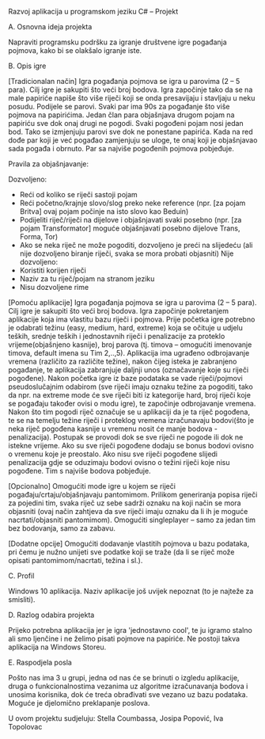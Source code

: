 ﻿Razvoj aplikacija u programskom jeziku C# – Projekt

A.	Osnovna ideja projekta

Napraviti programsku podršku za igranje društvene igre pogađanja pojmova, kako bi se olakšalo igranje iste.
 
B.	Opis igre

[Tradicionalan način]
Igra pogađanja pojmova se igra u parovima (2 – 5 para). Cilj igre je sakupiti što veći broj bodova. Igra započinje tako da se na male papiriće napiše što više riječi koji se onda presavijaju i stavljaju u neku posudu. Podijele se parovi. Svaki par ima 90s  za pogađanje što više pojmova na papirićima. Jedan član para objašnjava drugom pojam na papiriću sve dok onaj drugi ne pogodi. Svaki pogođeni pojam nosi jedan bod. Tako se izmjenjuju parovi sve dok ne ponestane papirića. Kada na red dođe par koji je već pogađao zamjenjuju se uloge, te onaj koji je objašnjavao sada pogađa i obrnuto. Par sa najviše pogođenih pojmova pobjeđuje.

Pravila za objašnjavanje:

Dozvoljeno:
-	Reći od koliko se riječi sastoji pojam
-	Reći početno/krajnje slovo/slog preko neke reference (npr. [za pojam Britva] ovaj pojam počinje na isto slovo kao Beduin)
-	Podijeliti riječ/riječi na dijelove i objašnjavati svaki posebno (npr. [za pojam Transformator] moguće objašnjavati posebno dijelove Trans, Forma, Tor)
-	Ako se neka riječ ne može pogoditi, dozvoljeno je preći na slijedeću (ali nije dozvoljeno biranje riječi, svaka se mora probati objasniti) 
Nije dozvoljeno:
-	Koristiti korijen riječi
-	Naziv za tu riječ/pojam na stranom jeziku
-	Nisu dozvoljene rime

[Pomoću aplikacije]
Igra pogađanja pojmova se igra u parovima (2 – 5 para). Cilj igre je sakupiti što veći broj bodova. Igra započinje pokretanjem aplikacije koja ima vlastitu bazu riječi i pojmova. Prije početka igre potrebno je odabrati težinu (easy, medium, hard, extreme) koja se očituje u udjelu teških, srednje teških i jednostavnih riječi i penalizacije za proteklo vrijeme(objašnjeno kasnije), broj parova (tj. timova – omogućiti imenovanje timova, default imena su Tim 2,..,5). Aplikacija ima ugrađeno odbrojavanje vremena (različito za različite težine), nakon čijeg isteka je zabranjeno pogađanje, te aplikacija zabranjuje daljnji unos (označavanje koje su riječi pogođene). Nakon početka igre iz baze podataka se vade riječi/pojmovi pseudoslučajnim odabirom (sve riječi imaju oznaku težine za pogoditi, tako da npr. na extreme mode će sve riječi biti iz kategorije hard, broj riječi koje se pogađaju također ovisi o modu igre), te započinje odbrojavanje vremena. Nakon što tim pogodi riječ označuje se u aplikaciji da je ta riječ pogođena, te se na temelju težine riječi i proteklog vremena izračunavaju bodovi(što je neka riječ pogođena kasnije u vremenu nosit će manje bodova - penalizacija). Postupak se provodi dok se sve riječi ne pogode ili dok ne istekne vrijeme. Ako su sve riječi pogođene dodaju se bonus bodovi ovisno o vremenu koje je preostalo. Ako nisu sve riječi pogođene slijedi penalizacija gdje se oduzimaju bodovi ovisno o težini riječi koje nisu pogođene. Tim s najviše bodova pobjeđuje. 

[Opcionalno] 
Omogućiti mode igre u kojem se riječi pogađaju/crtaju/objašnjavaju pantomimom. Prilikom generiranja popisa riječi za pojedini tim, svaka riječ uz sebe sadrži oznaku na koji način se mora objasniti (ovaj način zahtjeva da sve riječi imaju oznaku da li ih je moguće nacrtati/objasniti pantomimom). 
Omogućiti singleplayer – samo za jedan tim bez bodovanja, samo za zabavu. 

[Dodatne opcije]
Omogućiti dodavanje vlastitih pojmova u bazu podataka, pri čemu je nužno unijeti sve podatke koji se traže (da li se riječ može opisati pantomimom/nacrtati, težina i sl.).

C.	Profil

Windows 10 aplikacija. Naziv aplikacije još uvijek nepoznat (to je najteže za smisliti). 

D.	Razlog odabira projekta

Prijeko potrebna aplikacija jer je igra 'jednostavno cool', te ju igramo stalno ali smo ljenčine i ne želimo pisati pojmove na papiriće. Ne postoji takva aplikacija na Windows Storeu.
 
E.	Raspodjela posla

Pošto nas ima 3 u grupi, jedna od nas će se brinuti o izgledu aplikacije, druga o funkcionalnostima vezanima uz algoritme izračunavanja bodova i unosima korisnika, dok će treća obrađivati sve vezano uz bazu podataka. Moguće je djelomično preklapanje poslova.

U ovom projektu sudjeluju: Stella Coumbassa, Josipa Popović, Iva Topolovac
